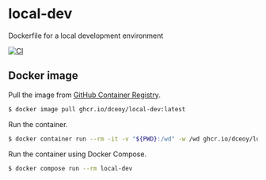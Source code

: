 local-dev
=========

Dockerfile for a local development environment

[![CI](https://github.com/dceoy/local-dev/actions/workflows/ci.yml/badge.svg)](https://github.com/dceoy/local-dev/actions/workflows/ci.yml)

Docker image
-------------

Pull the image from [GitHub Container Registry](https://github.com/dceoy/local-dev/pkgs/container/local-dev).

```sh
$ docker image pull ghcr.io/dceoy/local-dev:latest
```

Run the container.

```sh
$ docker container run --rm -it -v "${PWD}:/wd" -w /wd ghcr.io/dceoy/local-dev:latest
```

Run the container using Docker Compose.

```sh
$ docker compose run --rm local-dev
```
